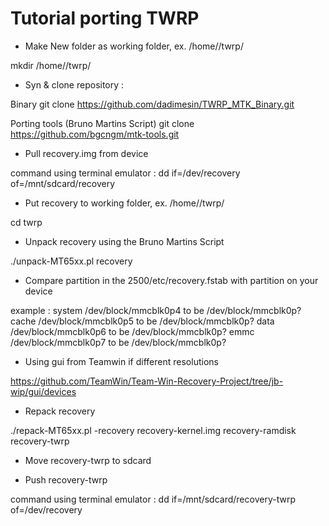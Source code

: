 Tutorial porting TWRP
=====================

- Make New folder as working folder, ex. /home/<username>/twrp/

mkdir /home/<username>/twrp/

- Syn & clone repository :

Binary
git clone https://github.com/dadimesin/TWRP_MTK_Binary.git

Porting tools (Bruno Martins Script)
git clone https://github.com/bgcngm/mtk-tools.git

- Pull recovery.img from device

command using terminal emulator :
dd if=/dev/recovery of=/mnt/sdcard/recovery

- Put recovery to working folder, ex. /home/<username>/twrp/

cd twrp

- Unpack recovery using the Bruno Martins Script

./unpack-MT65xx.pl recovery

- Compare partition in the 2500/etc/recovery.fstab with partition on your device

example :
system    /dev/block/mmcblk0p4   to be   /dev/block/mmcblk0p?
cache     /dev/block/mmcblk0p5   to be   /dev/block/mmcblk0p?
data      /dev/block/mmcblk0p6   to be   /dev/block/mmcblk0p?
emmc      /dev/block/mmcblk0p7   to be   /dev/block/mmcblk0p?

- Using gui from Teamwin if different resolutions

https://github.com/TeamWin/Team-Win-Recovery-Project/tree/jb-wip/gui/devices

- Repack recovery

./repack-MT65xx.pl -recovery recovery-kernel.img recovery-ramdisk recovery-twrp

- Move recovery-twrp to sdcard

- Push recovery-twrp

command using terminal emulator :
dd if=/mnt/sdcard/recovery-twrp of=/dev/recovery
